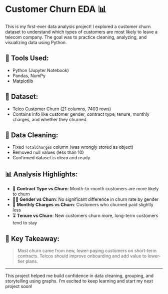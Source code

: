 # Customer Churn EDA 📊

This is my first-ever data analysis project! I explored a customer churn dataset to understand which types of customers are most likely to leave a telecom company. The goal was to practice cleaning, analyzing, and visualizing data using Python.

## 🔧 Tools Used:
- Python (Jupyter Notebook)
- Pandas, NumPy
- Matplotlib

## 📁 Dataset:
- Telco Customer Churn (21 columns, 7403 rows)
- Contains info like customer gender, contract type, tenure, monthly charges, and whether they churned

## 🧼 Data Cleaning:
- Fixed `TotalCharges` column (was wrongly stored as object)
- Removed null values (less than 10)
- Confirmed dataset is clean and ready

## 📊 Analysis Highlights:

- 🔁 **Contract Type vs Churn**: Month-to-month customers are more likely to churn
- 🧍‍♀️ **Gender vs Churn**: No significant difference in churn rate by gender
- 💸 **Monthly Charges vs Churn**: Customers who churned paid slightly less
- ⏳ **Tenure vs Churn**: New customers churn more, long-term customers tend to stay

## 📌 Key Takeaway:
> Most churn came from new, lower-paying customers on short-term contracts. Telcos should improve onboarding and add value to lower-tier plans.

---

This project helped me build confidence in data cleaning, grouping, and storytelling using graphs. I'm excited to keep learning and start my next project soon!

